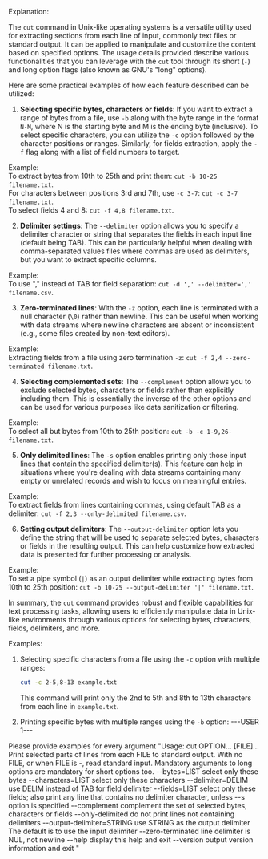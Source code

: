 Explanation:

The `cut` command in Unix-like operating systems is a versatile utility used for extracting sections from each line of input, commonly text files or standard output. It can be applied to manipulate and customize the content based on specified options. The usage details provided describe various functionalities that you can leverage with the `cut` tool through its short (`-`) and long option flags (also known as GNU's "long" options).

Here are some practical examples of how each feature described can be utilized:

1. **Selecting specific bytes, characters or fields**: If you want to extract a range of bytes from a file, use `-b` along with the byte range in the format `N-M`, where N is the starting byte and M is the ending byte (inclusive). To select specific characters, you can utilize the `-c` option followed by the character positions or ranges. Similarly, for fields extraction, apply the `-f` flag along with a list of field numbers to target.

Example:  
To extract bytes from 10th to 25th and print them: `cut -b 10-25 filename.txt`.  
For characters between positions 3rd and 7th, use `-c 3-7`: `cut -c 3-7 filename.txt`.  
To select fields 4 and 8: `cut -f 4,8 filename.txt`.

2. **Delimiter settings**: The `--delimiter` option allows you to specify a delimiter character or string that separates the fields in each input line (default being TAB). This can be particularly helpful when dealing with comma-separated values files where commas are used as delimiters, but you want to extract specific columns.

Example:  
To use "," instead of TAB for field separation: `cut -d ',' --delimiter=',' filename.csv`.

3. **Zero-terminated lines**: With the `-z` option, each line is terminated with a null character (`\0`) rather than newline. This can be useful when working with data streams where newline characters are absent or inconsistent (e.g., some files created by non-text editors).

Example:  
Extracting fields from a file using zero termination `-z`: `cut -f 2,4 --zero-terminated filename.txt`.

4. **Selecting complemented sets**: The `--complement` option allows you to exclude selected bytes, characters or fields rather than explicitly including them. This is essentially the inverse of the other options and can be used for various purposes like data sanitization or filtering.

Example:  
To select all but bytes from 10th to 25th position: `cut -b -c 1-9,26- filename.txt`.

5. **Only delimited lines**: The `-s` option enables printing only those input lines that contain the specified delimiter(s). This feature can help in situations where you're dealing with data streams containing many empty or unrelated records and wish to focus on meaningful entries.

Example:  
To extract fields from lines containing commas, using default TAB as a delimiter: `cut -f 2,3 --only-delimited filename.csv`.

6. **Setting output delimiters**: The `--output-delimiter` option lets you define the string that will be used to separate selected bytes, characters or fields in the resulting output. This can help customize how extracted data is presented for further processing or analysis.

Example:  
To set a pipe symbol (`|`) as an output delimiter while extracting bytes from 10th to 25th position: `cut -b 10-25 --output-delimiter '|' filename.txt`.

In summary, the `cut` command provides robust and flexible capabilities for text processing tasks, allowing users to efficiently manipulate data in Unix-like environments through various options for selecting bytes, characters, fields, delimiters, and more.

Examples:

1. Selecting specific characters from a file using the `-c` option with multiple ranges:

   ```bash
   cut -c 2-5,8-13 example.txt
   ```
   
   This command will print only the 2nd to 5th and 8th to 13th characters from each line in `example.txt`.


2. Printing specific bytes with multiple ranges using the `-b` option:
 ---USER 1---

 Please provide examples for every argument "Usage: cut OPTION... [FILE]... Print selected parts of lines from each FILE to standard output. With no FILE, or when FILE is -, read standard input. Mandatory arguments to long options are mandatory for short options too. --bytes=LIST select only these bytes --characters=LIST select only these characters --delimiter=DELIM use DELIM instead of TAB for field delimiter --fields=LIST select only these fields; also print any line that contains no delimiter character, unless --s option is specified --complement complement the set of selected bytes, characters or fields --only-delimited do not print lines not containing delimiters --output-delimiter=STRING use STRING as the output delimiter The default is to use the input delimiter --zero-terminated line delimiter is NUL, not newline --help display this help and exit --version output version information and exit "
